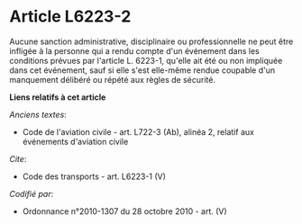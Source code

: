 # Article L6223-2

Aucune sanction administrative, disciplinaire ou professionnelle ne peut être infligée à la personne qui a rendu compte d'un
événement dans les conditions prévues par l'article L. 6223-1, qu'elle ait été ou non impliquée dans cet événement, sauf si
elle s'est elle-même rendue coupable d'un manquement délibéré ou répété aux règles de sécurité.

**Liens relatifs à cet article**

_Anciens textes_:

  - Code de l'aviation civile - art. L722-3 (Ab), alinéa 2, relatif aux événements d'aviation civile

_Cite_:

  - Code des transports - art. L6223-1 (V)

_Codifié par_:

  - Ordonnance n°2010-1307 du 28 octobre 2010 - art. (V)

